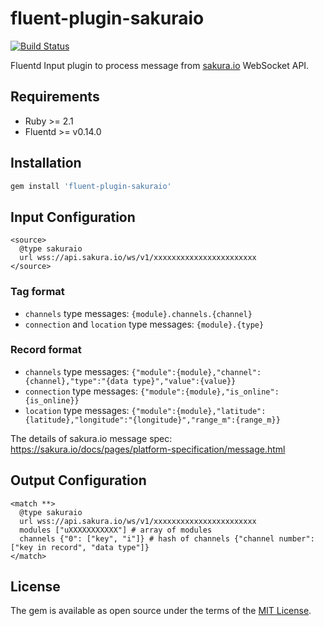# fluent-plugin-sakuraio

[![Build Status](https://travis-ci.org/sakuraio/fluent-plugin-sakuraio.svg?branch=master)](https://travis-ci.org/sakuraio/fluent-plugin-sakuraio)

Fluentd Input plugin to process message from [sakura.io](https://sakura.io) WebSocket API.

## Requirements

* Ruby >= 2.1
* Fluentd >= v0.14.0

## Installation

```ruby
gem install 'fluent-plugin-sakuraio'
```

## Input Configuration

```
<source>
  @type sakuraio
  url wss://api.sakura.io/ws/v1/xxxxxxxxxxxxxxxxxxxxxxx
</source>
```

### Tag format

* `channels` type messages: `{module}.channels.{channel}`
* `connection` and `location` type messages: `{module}.{type}`

### Record format

* `channels` type messages: `{"module":{module},"channel":{channel},"type":"{data type}","value":{value}}`
* `connection` type messages: `{"module":{module},"is_online":{is_online}}`
* `location` type messages: `{"module":{module},"latitude":{latitude},"longitude":"{longitude}","range_m":{range_m}}`

The details of sakura.io message spec: https://sakura.io/docs/pages/platform-specification/message.html

## Output Configuration

```
<match **>
  @type sakuraio
  url wss://api.sakura.io/ws/v1/xxxxxxxxxxxxxxxxxxxxxxx
  modules ["uXXXXXXXXXXX"] # array of modules
  channels {"0": ["key", "i"]} # hash of channels {"channel number": ["key in record", "data type"]}
</match>
```

## License

The gem is available as open source under the terms of the [MIT License](http://opensource.org/licenses/MIT).

